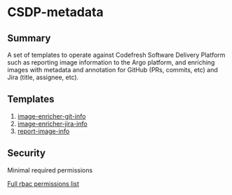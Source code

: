 # CSDP-metadata

## Summary

A set of templates to operate against Codefresh Software Delivery Platform such as reporting image information to the Argo platform, and enriching images with metadata and annotation for GitHub (PRs, commits, etc) and Jira (title, assignee, etc).

## Templates

1. [image-enricher-git-info](https://github.com/codefresh-io/argo-hub/blob/main/workflows/codefresh-csdp/versions/1.1.6/docs/image-enricher-git-info.md)
2. [image-enricher-jira-info](https://github.com/codefresh-io/argo-hub/blob/main/workflows/codefresh-csdp/versions/1.1.6/docs/image-enricher-jira-info.md)
3. [report-image-info](https://github.com/codefresh-io/argo-hub/blob/main/workflows/codefresh-csdp/versions/1.1.6/docs/report-image-info.md)

## Security

Minimal required permissions

[Full rbac permissions list](https://github.com/codefresh-io/argo-hub/blob/main/workflows/codefresh-csp/versions/1.1.6/rbac.yaml)
